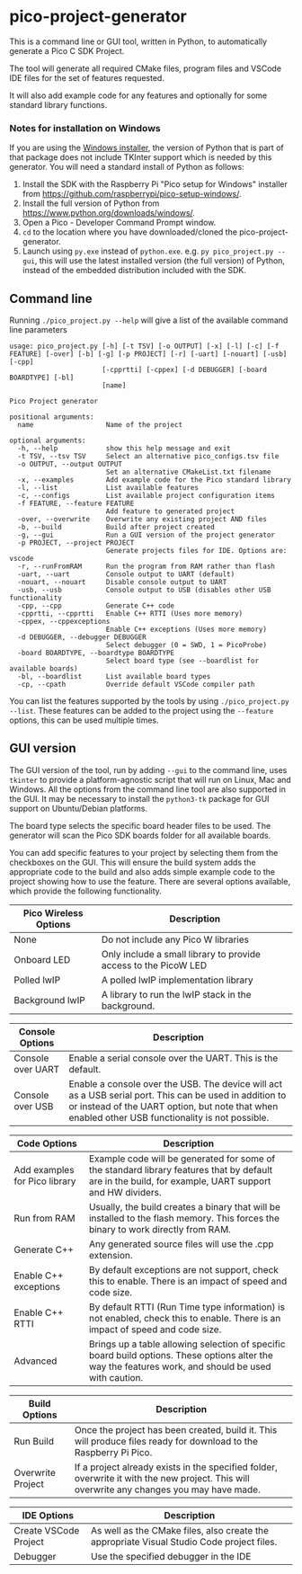 # pico-project-generator

This is a command line or GUI tool, written in Python, to automatically generate a Pico C SDK Project.

The tool will generate all required CMake files, program files and VSCode IDE files for the set of features requested.

It will also add example code for any features and optionally for some standard library functions.

### Notes for installation on Windows

If you are using the [Windows installer](https://www.raspberrypi.com/news/raspberry-pi-pico-windows-installer/), the version of Python that is part of that package does not include TKInter
support which is needed by this generator. You will need a standard install of Python as follows:

1. Install the SDK with the Raspberry Pi "Pico setup for Windows" installer from https://github.com/raspberrypi/pico-setup-windows/.
1. Install the full version of Python from https://www.python.org/downloads/windows/.
1. Open a Pico - Developer Command Prompt window.
1. `cd` to the location where you have downloaded/cloned the pico-project-generator.
1. Launch using `py.exe` instead of `python.exe`. e.g. `py pico_project.py --gui`, this will use the latest
installed version (the full version) of Python, instead of the embedded distribution included with the SDK.

## Command line

Running `./pico_project.py --help` will give a list of the available command line parameters

```
usage: pico_project.py [-h] [-t TSV] [-o OUTPUT] [-x] [-l] [-c] [-f FEATURE] [-over] [-b] [-g] [-p PROJECT] [-r] [-uart] [-nouart] [-usb] [-cpp]
                       [-cpprtti] [-cppex] [-d DEBUGGER] [-board BOARDTYPE] [-bl]
                       [name]

Pico Project generator

positional arguments:
  name                  Name of the project

optional arguments:
  -h, --help            show this help message and exit
  -t TSV, --tsv TSV     Select an alternative pico_configs.tsv file
  -o OUTPUT, --output OUTPUT
                        Set an alternative CMakeList.txt filename
  -x, --examples        Add example code for the Pico standard library
  -l, --list            List available features
  -c, --configs         List available project configuration items
  -f FEATURE, --feature FEATURE
                        Add feature to generated project
  -over, --overwrite    Overwrite any existing project AND files
  -b, --build           Build after project created
  -g, --gui             Run a GUI version of the project generator
  -p PROJECT, --project PROJECT
                        Generate projects files for IDE. Options are: vscode
  -r, --runFromRAM      Run the program from RAM rather than flash
  -uart, --uart         Console output to UART (default)
  -nouart, --nouart     Disable console output to UART
  -usb, --usb           Console output to USB (disables other USB functionality
  -cpp, --cpp           Generate C++ code
  -cpprtti, --cpprtti   Enable C++ RTTI (Uses more memory)
  -cppex, --cppexceptions
                        Enable C++ exceptions (Uses more memory)
  -d DEBUGGER, --debugger DEBUGGER
                        Select debugger (0 = SWD, 1 = PicoProbe)
  -board BOARDTYPE, --boardtype BOARDTYPE
                        Select board type (see --boardlist for available boards)
  -bl, --boardlist      List available board types
  -cp, --cpath          Override default VSCode compiler path

```
You can list the features supported by the tools by using `./pico_project.py --list`. These features can
be added to the project using the `--feature` options, this can be used multiple times.



## GUI version

The GUI version of the tool, run by adding `--gui` to the command line, uses `tkinter` to provide a platform-agnostic script that will run on Linux, Mac and Windows. All the options from the command line tool are also supported in the GUI. It may be necessary to install the `python3-tk` package for GUI support on Ubuntu/Debian platforms.

The board type selects the specific board header files to be used. The generator will scan the Pico SDK boards folder for all available boards.

You can add specific features to your project by selecting them from the checkboxes on the GUI. This will ensure the build system adds the appropriate code to the build and also adds simple example code to the project showing how to use the feature. There are several options available, which provide the following functionality.

Pico Wireless Options | Description
----------------------|-----------
None | Do not include any Pico W libraries
Onboard LED | Only include a small library to provide access to the PicoW LED
Polled lwIP | A polled lwIP implementation library
Background lwIP | A library to run the lwIP stack in the background.

Console Options | Description
----------------|-----------
Console over UART | Enable a serial console over the UART. This is the default.
Console over USB | Enable a console over the USB. The device will act as a USB serial port. This can be used in addition to or instead of the UART option, but note that when enabled other USB functionality is not possible.


Code Options | Description
-------------| -----------
Add examples for Pico library | Example code will be generated for some of the standard library features that by default are in the build, for example, UART support and HW dividers.
Run from RAM | Usually, the build creates a binary that will be installed to the flash memory. This forces the binary to work directly from RAM.
Generate C++ | Any generated source files will use the .cpp extension.
Enable C++ exceptions | By default exceptions are not support, check this to enable. There is an impact of speed and code size.
Enable C++ RTTI | By default RTTI (Run Time type information) is not enabled, check this to enable. There is an impact of speed and code size.
Advanced  | Brings up a table allowing selection of specific board build options. These options alter the way the features work, and should be used with caution.


Build Options | Description
--------------| -----------
Run Build | Once the project has been created, build it. This will produce files ready for download to the Raspberry Pi Pico.
Overwrite Project | If a project already exists in the specified folder, overwrite it with the new project. This will overwrite any changes you may have made.

IDE Options | Description
------------| -----------
Create VSCode Project | As well as the CMake files, also create the appropriate Visual Studio Code project files.
Debugger | Use the specified debugger in the IDE









